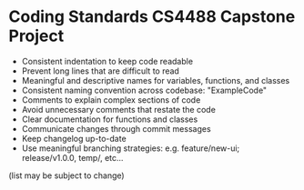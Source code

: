 # Coding Standards CS4488 Capstone Project 

- Consistent indentation to keep code readable
- Prevent long lines that are difficult to read
- Meaningful and descriptive names for variables, functions, and classes
- Consistent naming convention across codebase: "ExampleCode"
- Comments to explain complex sections of code
- Avoid unnecessary comments that restate the code
- Clear documentation for functions and classes
- Communicate changes through commit messages
- Keep changelog up-to-date
- Use meaningful branching strategies: e.g. feature/new-ui; release/v1.0.0, temp/, etc...


(list may be subject to change)
